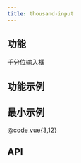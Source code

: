 ```yaml
---
title: thousand-input
---
```


## 功能

千分位输入框

## 功能示例

<Example />

## 最小示例

@[code vue{3,12}](@/components/thousand-input/docs/simple.vue)

## API

<Usage />

<script setup>
import Example from "@/components/thousand-input/docs/example.vue";
import Usage from "@/components/thousand-input/docs/usage.vue";
</script>